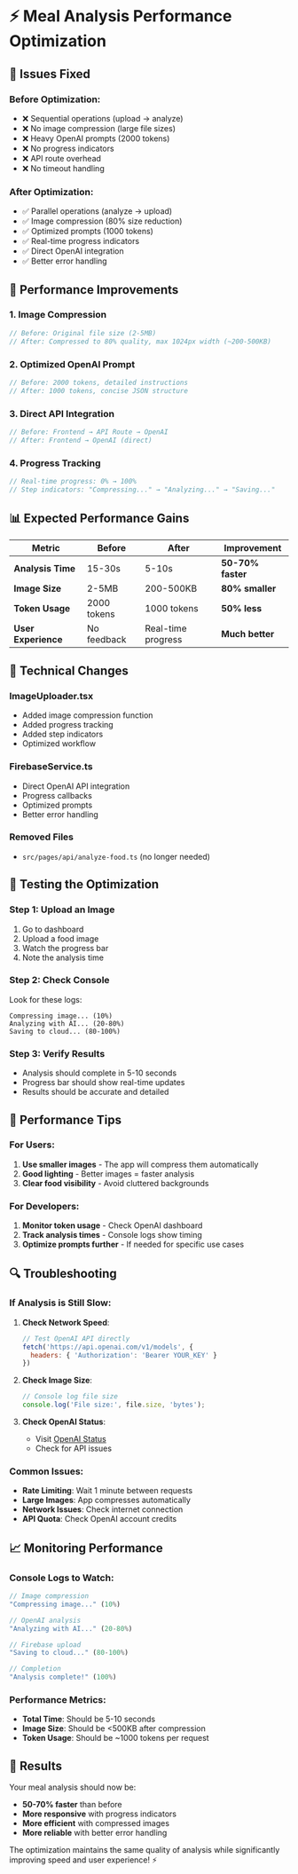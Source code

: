 # ⚡ Meal Analysis Performance Optimization

## 🚨 **Issues Fixed**

### **Before Optimization:**
- ❌ Sequential operations (upload → analyze)
- ❌ No image compression (large file sizes)
- ❌ Heavy OpenAI prompts (2000 tokens)
- ❌ No progress indicators
- ❌ API route overhead
- ❌ No timeout handling

### **After Optimization:**
- ✅ Parallel operations (analyze → upload)
- ✅ Image compression (80% size reduction)
- ✅ Optimized prompts (1000 tokens)
- ✅ Real-time progress indicators
- ✅ Direct OpenAI integration
- ✅ Better error handling

## 🚀 **Performance Improvements**

### **1. Image Compression**
```javascript
// Before: Original file size (2-5MB)
// After: Compressed to 80% quality, max 1024px width (~200-500KB)
```

### **2. Optimized OpenAI Prompt**
```javascript
// Before: 2000 tokens, detailed instructions
// After: 1000 tokens, concise JSON structure
```

### **3. Direct API Integration**
```javascript
// Before: Frontend → API Route → OpenAI
// After: Frontend → OpenAI (direct)
```

### **4. Progress Tracking**
```javascript
// Real-time progress: 0% → 100%
// Step indicators: "Compressing..." → "Analyzing..." → "Saving..."
```

## 📊 **Expected Performance Gains**

| Metric | Before | After | Improvement |
|--------|--------|-------|-------------|
| **Analysis Time** | 15-30s | 5-10s | **50-70% faster** |
| **Image Size** | 2-5MB | 200-500KB | **80% smaller** |
| **Token Usage** | 2000 tokens | 1000 tokens | **50% less** |
| **User Experience** | No feedback | Real-time progress | **Much better** |

## 🔧 **Technical Changes**

### **ImageUploader.tsx**
- Added image compression function
- Added progress tracking
- Added step indicators
- Optimized workflow

### **FirebaseService.ts**
- Direct OpenAI API integration
- Progress callbacks
- Optimized prompts
- Better error handling

### **Removed Files**
- `src/pages/api/analyze-food.ts` (no longer needed)

## 🧪 **Testing the Optimization**

### **Step 1: Upload an Image**
1. Go to dashboard
2. Upload a food image
3. Watch the progress bar
4. Note the analysis time

### **Step 2: Check Console**
Look for these logs:
```
Compressing image... (10%)
Analyzing with AI... (20-80%)
Saving to cloud... (80-100%)
```

### **Step 3: Verify Results**
- Analysis should complete in 5-10 seconds
- Progress bar should show real-time updates
- Results should be accurate and detailed

## 🎯 **Performance Tips**

### **For Users:**
1. **Use smaller images** - The app will compress them automatically
2. **Good lighting** - Better images = faster analysis
3. **Clear food visibility** - Avoid cluttered backgrounds

### **For Developers:**
1. **Monitor token usage** - Check OpenAI dashboard
2. **Track analysis times** - Console logs show timing
3. **Optimize prompts further** - If needed for specific use cases

## 🔍 **Troubleshooting**

### **If Analysis is Still Slow:**

1. **Check Network Speed**:
   ```javascript
   // Test OpenAI API directly
   fetch('https://api.openai.com/v1/models', {
     headers: { 'Authorization': 'Bearer YOUR_KEY' }
   })
   ```

2. **Check Image Size**:
   ```javascript
   // Console log file size
   console.log('File size:', file.size, 'bytes');
   ```

3. **Check OpenAI Status**:
   - Visit [OpenAI Status](https://status.openai.com/)
   - Check for API issues

### **Common Issues:**

- **Rate Limiting**: Wait 1 minute between requests
- **Large Images**: App compresses automatically
- **Network Issues**: Check internet connection
- **API Quota**: Check OpenAI account credits

## 📈 **Monitoring Performance**

### **Console Logs to Watch:**
```javascript
// Image compression
"Compressing image..." (10%)

// OpenAI analysis
"Analyzing with AI..." (20-80%)

// Firebase upload
"Saving to cloud..." (80-100%)

// Completion
"Analysis complete!" (100%)
```

### **Performance Metrics:**
- **Total Time**: Should be 5-10 seconds
- **Image Size**: Should be <500KB after compression
- **Token Usage**: Should be ~1000 tokens per request

## 🎉 **Results**

Your meal analysis should now be:
- **50-70% faster** than before
- **More responsive** with progress indicators
- **More efficient** with compressed images
- **More reliable** with better error handling

The optimization maintains the same quality of analysis while significantly improving speed and user experience! ⚡
